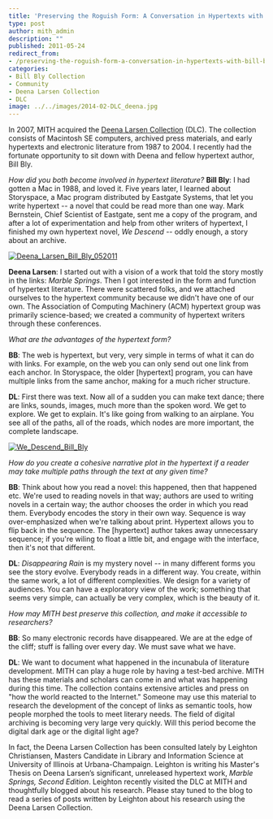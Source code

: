 ```yaml
---
title: 'Preserving the Roguish Form: A Conversation in Hypertexts with Bill Bly and Deena Larsen'
type: post
author: mith_admin
description: ""
published: 2011-05-24
redirect_from: 
- /preserving-the-roguish-form-a-conversation-in-hypertexts-with-bill-bly-and-deena-larsen/
categories:
- Bill Bly Collection
- Community
- Deena Larsen Collection
- DLC
image: ../../images/2014-02-DLC_deena.jpg
---
```

In 2007, MITH acquired the [Deena Larsen Collection](http://mith.umd.edu/larsen/) (DLC). The collection consists of Macintosh SE computers, archived press materials, and early hypertexts and electronic literature from 1987 to 2004. I recently had the fortunate opportunity to sit down with Deena and fellow hypertext author, Bill Bly.

_How did you both become involved in hypertext literature?_ **Bill Bly**: I had gotten a Mac in 1988, and loved it. Five years later, I learned about Storyspace, a Mac program distributed by Eastgate Systems, that let you write hypertext -- a novel that could be read more than one way. Mark Bernstein, Chief Scientist of Eastgate, sent me a copy of the program, and after a lot of experimentation and help from other writers of hypertext, I finished my own hypertext novel, _We Descend_ -- oddly enough, a story about an archive.

[![](http://mith.umd.edu/wp-content/uploads/2014/02/DLC_deena.jpg "Deena_Larsen_Bill_Bly_052011")](../../images/2014-02-DLC_deena.jpg)

**Deena Larsen**: I started out with a vision of a work that told the story mostly in the links: _Marble Springs_. Then I got interested in the form and function of hypertext literature. There were scattered folks, and we attached ourselves to the hypertext community because we didn't have one of our own. The Association of Computing Machinery (ACM) hypertext group was primarily science-based; we created a community of hypertext writers through these conferences.

_What are the advantages of the hypertext form?_

**BB**: The web is hypertext, but very, very simple in terms of what it can do with links. For example, on the web you can only send out one link from each anchor. In Storyspace, the older \[hypertext] program, you can have multiple links from the same anchor, making for a much richer structure.

**DL**: First there was text. Now all of a sudden you can make text dance; there are links, sounds, images, much more than the spoken word. We get to explore. We get to explain. It's like going from walking to an airplane. You see all of the paths, all of the roads, which nodes are more important, the complete landscape.

[![](http://mith.umd.edu/wp-content/uploads/2014/02/DLC_map.jpg "We_Descend_Bill_Bly")](../../images/2014-02-DLC_map.jpg)

_How do you create a cohesive narrative plot in the hypertext if a reader may take multiple paths through the text at any given time?_

**BB**: Think about how you read a novel: this happened, then that happened etc. We're used to reading novels in that way; authors are used to writing novels in a certain way; the author chooses the order in which you read them. Everybody encodes the story in their own way. Sequence is way over-emphasized when we're talking about print. Hypertext allows you to flip back in the sequence. The \[hypertext] author takes away unnecessary sequence; if you're wiling to float a little bit, and engage with the interface, then it's not that different.

**DL**: _Disappearing Rain_ is my mystery novel -- in many different forms you see the story evolve. Everybody reads in a different way. You create, within the same work, a lot of different complexities. We design for a variety of audiences. You can have a exploratory view of the work; something that seems very simple, can actually be very complex, which is the beauty of it.

_How may MITH best preserve this collection, and make it accessible to researchers?_

**BB**: So many electronic records have disappeared. We are at the edge of the cliff; stuff is falling over every day. We must save what we have.

**DL**: We want to document what happened in the incunabula of literature development. MITH can play a huge role by having a test-bed archive. MITH has these materials and scholars can come in and what was happening during this time. The collection contains extensive articles and press on "how the world reacted to the Internet." Someone may use this material to research the development of the concept of links as semantic tools, how people morphed the tools to meet literary needs. The field of digital archiving is becoming very large very quickly. Will this period become the digital dark age or the digital light age?

In fact, the Deena Larsen Collection has been consulted lately by Leighton Christiansen, Masters Candidate in Library and Information Science at University of Illinois at Urbana-Champaign. Leighton is writing his Master's Thesis on Deena Larsen’s significant, unreleased hypertext work, _Marble Springs, Second Edition_. Leighton recently visited the DLC at MITH and thoughtfully blogged about his research. Please stay tuned to the blog to read a series of posts written by Leighton about his research using the Deena Larsen Collection.
